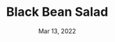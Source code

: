 ---
title: "Black Bean Salad"
date: "Mar 13, 2022"
prepTime: "20 min" 
cookingTime: "0 min"
totalTime: "20 min"
topic: "Salad"
originalLink: "https://cookieandkate.com/black-bean-salad-recipe/"
scottRating: 5
image: "../images/default.png"
ingredients: [
  {
    name: Black Beans,
    preparation: " cooked, rinsed, and drained",
    amount: 4.5,
    unit: cups,
    section: Salad
  },
  {
    name: Corn,
    preparation: canned (drained) or defrosted,
    amount: 1,
    unit: cup,
    section: Salad
  },
  {
    name: Bell Pepper,
    preparation: " orange, red, or yellow",
    amount: 1,
    unit: large,
    section: Salad
  },
  {
    name: Cherry Tomatoes,
    preparation: Quartered,
    amount: 1,
    unit: cup,
    section: Salad
  },
  {
    name: Red onion,
    preparation: chopped,
    amount: 1,
    unit: small,
    section: Salad
  },
  {
    name: Jalapeno,
    preparation: finely chopped,
    amount: 1,
    unit: medium,
    section: Salad
  },
  {
    name: Lime Juice,
    amount: 2,
    unit: tbsp,
    section: Salad
  },
  {
    name: Extra Virgin Olive Oil,
    amount: 0.25,
    unit: cups,
    section: Salad
  },
  {
    name: White Wine Vinegar,
    amount: 0.25,
    unit: cups,
    section: Salad
  },
  {
    name: Chili Powder,
    amount: 0.5,
    unit: tsp,
    section: Salad
  },
  {
    name: Ground Cumin,
    amount: 0.5,
    unit: tsp,
    section: Salad
  },  
  {
    name: Feta,
    preparation: Crumbled,
    amount: 1,
    unit: to taste,
    section: Optional Garnishes 
  },
  {
    name: Lime,
    preparation: wedged,
    amount: 1,
    unit: to taste,
    section: Optional Garnishes
  },
]
directions: [
  "Combine all the salad ingredients in a large serving bowl.",
  "Refrigerate to allow flavors to build",
  "Top with optional garnishes and enjoy"
]

---
